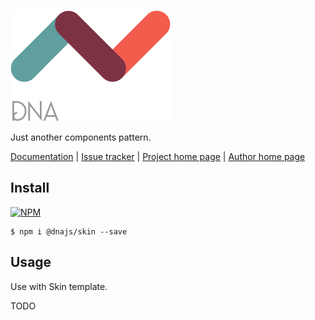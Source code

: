 [![Logo](https://raw.githubusercontent.com/Chialab/dna/next/docs/logo.png)](http://dna.chialab.io)

Just another components pattern.

[Documentation](http://dna.chialab.io/docs) | [Issue tracker](https://github.com/Chialab/dna/issues) | [Project home page](http://dna.chialab.io) | [Author home page](http://www.chialab.com)

## Install

[![NPM](https://img.shields.io/npm/v/@dnajs/skin.svg)](https://www.npmjs.com/package/@dnajs/skin)
```
$ npm i @dnajs/skin --save
```

## Usage

Use with Skin template.

TODO
